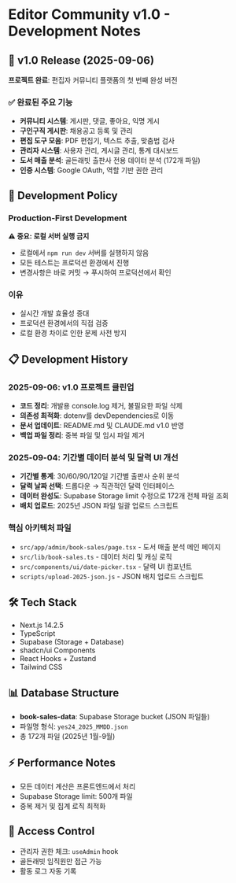 # Editor Community v1.0 - Development Notes

## 🎉 v1.0 Release (2025-09-06)

**프로젝트 완료**: 편집자 커뮤니티 플랫폼의 첫 번째 완성 버전

### ✅ 완료된 주요 기능
- **커뮤니티 시스템**: 게시판, 댓글, 좋아요, 익명 게시
- **구인구직 게시판**: 채용공고 등록 및 관리
- **편집 도구 모음**: PDF 편집기, 텍스트 추출, 맞춤법 검사
- **관리자 시스템**: 사용자 관리, 게시글 관리, 통계 대시보드
- **도서 매출 분석**: 골든래빗 출판사 전용 데이터 분석 (172개 파일)
- **인증 시스템**: Google OAuth, 역할 기반 권한 관리

## 🚀 Development Policy

### Production-First Development
**⚠️ 중요: 로컬 서버 실행 금지**
- 로컬에서 `npm run dev` 서버를 실행하지 않음
- 모든 테스트는 프로덕션 환경에서 진행
- 변경사항은 바로 커밋 → 푸시하여 프로덕션에서 확인

### 이유
- 실시간 개발 효율성 증대
- 프로덕션 환경에서의 직접 검증
- 로컬 환경 차이로 인한 문제 사전 방지

## 📋 Development History

### 2025-09-06: v1.0 프로젝트 클린업
- **코드 정리**: 개발용 console.log 제거, 불필요한 파일 삭제
- **의존성 최적화**: dotenv를 devDependencies로 이동
- **문서 업데이트**: README.md 및 CLAUDE.md v1.0 반영
- **백업 파일 정리**: 중복 파일 및 임시 파일 제거

### 2025-09-04: 기간별 데이터 분석 및 달력 UI 개선
- **기간별 통계**: 30/60/90/120일 기간별 출판사 순위 분석
- **달력 날짜 선택**: 드롭다운 → 직관적인 달력 인터페이스
- **데이터 완성도**: Supabase Storage limit 수정으로 172개 전체 파일 조회
- **배치 업로드**: 2025년 JSON 파일 일괄 업로드 스크립트

### 핵심 아키텍처 파일
- `src/app/admin/book-sales/page.tsx` - 도서 매출 분석 메인 페이지
- `src/lib/book-sales.ts` - 데이터 처리 및 캐싱 로직
- `src/components/ui/date-picker.tsx` - 달력 UI 컴포넌트
- `scripts/upload-2025-json.js` - JSON 배치 업로드 스크립트

## 🛠️ Tech Stack
- Next.js 14.2.5
- TypeScript
- Supabase (Storage + Database)
- shadcn/ui Components
- React Hooks + Zustand
- Tailwind CSS

## 📊 Database Structure
- **book-sales-data**: Supabase Storage bucket (JSON 파일들)
- 파일명 형식: `yes24_2025_MMDD.json`
- 총 172개 파일 (2025년 1월-9월)

## ⚡ Performance Notes
- 모든 데이터 계산은 프론트엔드에서 처리
- Supabase Storage limit: 500개 파일
- 중복 제거 및 집계 로직 최적화

## 🔐 Access Control
- 관리자 권한 체크: `useAdmin` hook
- 골든래빗 임직원만 접근 가능
- 활동 로그 자동 기록
